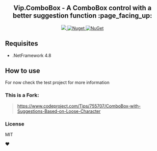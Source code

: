 <h2 align="center"><strong>Vip.ComboBox</strong> - A ComboBox control with a better suggestion function :page_facing_up:</h2> 

<p align="center">
  <a href="https://raw.githubusercontent.com/leandrovip/Vip.ComboBox/master/LICENSE">
    <img src="https://img.shields.io/github/license/leandrovip/Vip.ComboBox" />
  </a>
  
  <a href="https://www.nuget.org/packages/Vip.ComboBox/">
    <img alt="Nuget" src="https://img.shields.io/nuget/dt/Vip.ComboBox?label=NuGet%20downloads&style=flat-square">
  </a>
  
  <a href="https://www.nuget.org/packages/Vip.ComboBox/">
     <img alt="NuGet" src="https://img.shields.io/nuget/v/Vip.ComboBox.svg">
  </a>
</p>

## Requisites
- .NetFramework 4.8

## How to use
For now check the test project for more information

### This is a Fork:
> <https://www.codeproject.com/Tips/755707/ComboBox-with-Suggestions-Based-on-Loose-Character>


### License
MIT

:heart:
